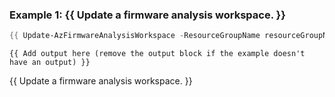 ### Example 1: {{ Update a firmware analysis workspace. }}
```powershell
{{ Update-AzFirmwareAnalysisWorkspace -ResourceGroupName resourceGroupName -Name workspaceName  }}
```

```output
{{ Add output here (remove the output block if the example doesn't have an output) }}
```

{{ Update a firmware analysis workspace. }}


